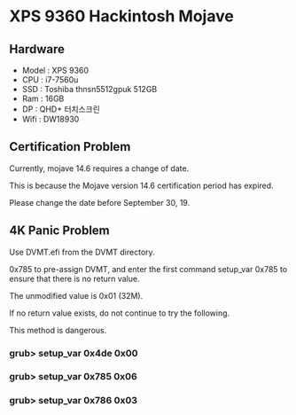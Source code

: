 # XPS 9360 Hackintosh Mojave

## Hardware

- Model : XPS 9360
- CPU : i7-7560u
- SSD : Toshiba thnsn5512gpuk 512GB
- Ram : 16GB
- DP : QHD+ 터치스크린
- Wifi : DW18930

## Certification Problem

Currently, mojave 14.6 requires a change of date.

This is because the Mojave version 14.6 certification period has expired.

Please change the date before September 30, 19.


## 4K Panic Problem

Use DVMT.efi from the DVMT directory.

0x785 to pre-assign DVMT, and enter the first command setup_var 0x785 to ensure that there is no return value.

The unmodified value is 0x01 (32M).

If no return value exists, do not continue to try the following.

This method is dangerous.

### grub> setup_var 0x4de 0x00
### grub> setup_var 0x785 0x06
### grub> setup_var 0x786 0x03